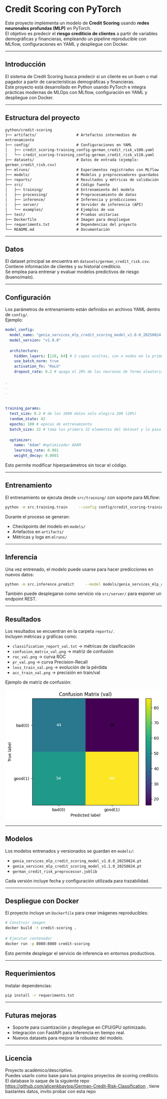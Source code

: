 # Credit Scoring con PyTorch

Este proyecto implementa un modelo de **Credit Scoring** usando **redes neuronales profundas (MLP)** en PyTorch.  
El objetivo es predecir el **riesgo crediticio de clientes** a partir de variables demográficas y financieras, empleando un pipeline reproducible con MLflow, configuraciones en YAML y despliegue con Docker.

---

## Introducción

El sistema de Credit Scoring busca predecir si un cliente es un buen o mal pagador a partir de características demográficas y financieras.  
Este proyecto está desarrollado en Python usando PyTorch e integra prácticas modernas de MLOps con MLflow, configuración en YAML y despliegue con Docker.

---

## Estructura del proyecto

```
python/credit-scoring
├── artifacts/                  # Artefactos intermedios de entrenamiento
├── config/                     # Configuraciones en YAML
│   ├── credit_scoring-training_config-german_credit_risk_v100.yaml
│   └── credit_scoring-training_config-german_credit_risk_v110.yaml
├── datasets/                   # Datos de entrada (ejemplo: german_credit_risk.csv)
├── mlruns/                     # Experimentos registrados con MLflow
├── models/                     # Modelos y preprocesadores guardados
├── reports/                    # Resultados y métricas de validación
├── src/                        # Código fuente
│   ├── training/               # Entrenamiento del modelo
│   ├── processing/             # Preprocesamiento de datos
│   ├── inference/              # Inferencia y predicciones
│   ├── server/                 # Servidor de inferencia (API)
│   └── examples/               # Ejemplos de uso
├── test/                       # Pruebas unitarias
├── Dockerfile                  # Imagen para despliegue
├── requeriments.txt            # Dependencias del proyecto
└── README.md                   # Documentación
```

---

## Datos

El dataset principal se encuentra en `datasets/german_credit_risk.csv`.  
Contiene información de clientes y su historial crediticio.  
Se emplea para entrenar y evaluar modelos predictivos de riesgo (bueno/malo).

---

## Configuración

Los parámetros de entrenamiento están definidos en archivos YAML dentro de `config/`.  
Ejemplo:

```yaml
model_config:
  model_name: "genia_services_mlp_credit_scoring_model_v1.0.0_20250824.pt"
  model_version: "v1.0.0"

  architecture:
    hidden_layers: [128, 64] # 2 capas ocultas, con n nodos en la primera y m nodos en la segunda. [n,m] donde el size del array es el numero de capas ocultas
    use_batch_norm: true
    activation_fn: "ReLU" 
    dropout_rate: 0.2 # apaga el 20% de las neuronas de forma aleatoria

.
.
.


training_params:
  test_size: 0.2 # de los 1000 datos solo elegira 200 (20%)
  random_state: 42 
  epochs: 100 # epocas de entrenamiento 
  batch_size: 32 # toma los primero 32 elementos del dataset y lo pasa a la red neuronal para el entrenamiento 

  optimizer:
    name: "Adam" #optimizador ADAM
    learning_rate: 0.001
    weight_decay: 0.0001
```

Esto permite modificar hiperparámetros sin tocar el código.

---

## Entrenamiento

El entrenamiento se ejecuta desde `src/training/` con soporte para MLflow:

```bash
python -m src.training.train     --config config/credit_scoring-training_config-german_credit_risk_v100.yaml
```

Durante el proceso se generan:
- Checkpoints del modelo en `models/`
- Artefactos en `artifacts/`
- Métricas y logs en `mlruns/`

---

## Inferencia

Una vez entrenado, el modelo puede usarse para hacer predicciones en nuevos datos:

```bash
python -m src.inference.predict     --model models/genia_services_mlp_credit_scoring_model_v1.1.0_20250824.pt     --input datasets/german_credit_risk.csv
```

También puede desplegarse como servicio vía `src/server/` para exponer un endpoint REST.

---

## Resultados

Los resultados se encuentran en la carpeta `reports/`.  
Incluyen métricas y gráficas como:

- `classification_report_val.txt` → métricas de clasificación  
- `confusion_matrix_val.png` → matriz de confusión  
- `roc_val.png` → curva ROC  
- `pr_val.png` → curva Precision-Recall  
- `loss_train_val.png` → evolución de la pérdida  
- `acc_train_val.png` → precisión en train/val  

Ejemplo de matriz de confusión:

![Confusion Matrix](reports/confusion_matrix_val.png)

---

## Modelos

Los modelos entrenados y versionados se guardan en `models/`:

- `genia_services_mlp_credit_scoring_model_v1.0.0_20250824.pt`
- `genia_services_mlp_credit_scoring_model_v1.1.0_20250824.pt`
- `german_credit_risk_preprocessor.joblib`

Cada versión incluye fecha y configuración utilizada para trazabilidad.

---

## Despliegue con Docker

El proyecto incluye un `Dockerfile` para crear imágenes reproducibles:

```bash
# Construir imagen
docker build -t credit-scoring .

# Ejecutar contenedor
docker run -p 8080:8080 credit-scoring
```

Esto permite desplegar el servicio de inferencia en entornos productivos.

---

## Requerimientos

Instalar dependencias:

```bash
pip install -r requeriments.txt
```

---

## Futuras mejoras

- Soporte para cuantización y despliegue en CPU/GPU optimizado.  
- Integración con FastAPI para inferencia en tiempo real.  
- Nuevos datasets para mejorar la robustez del modelo.  

---

## Licencia

Proyecto académico/descriptivo.  
Puedes usarlo como base para tus propios proyectos de scoring crediticio.  
El database lo saque de la siguiente repo https://github.com/alicenkbaytop/German-Credit-Risk-Classification , tiene bastantes datos, invito probar con esta repo

